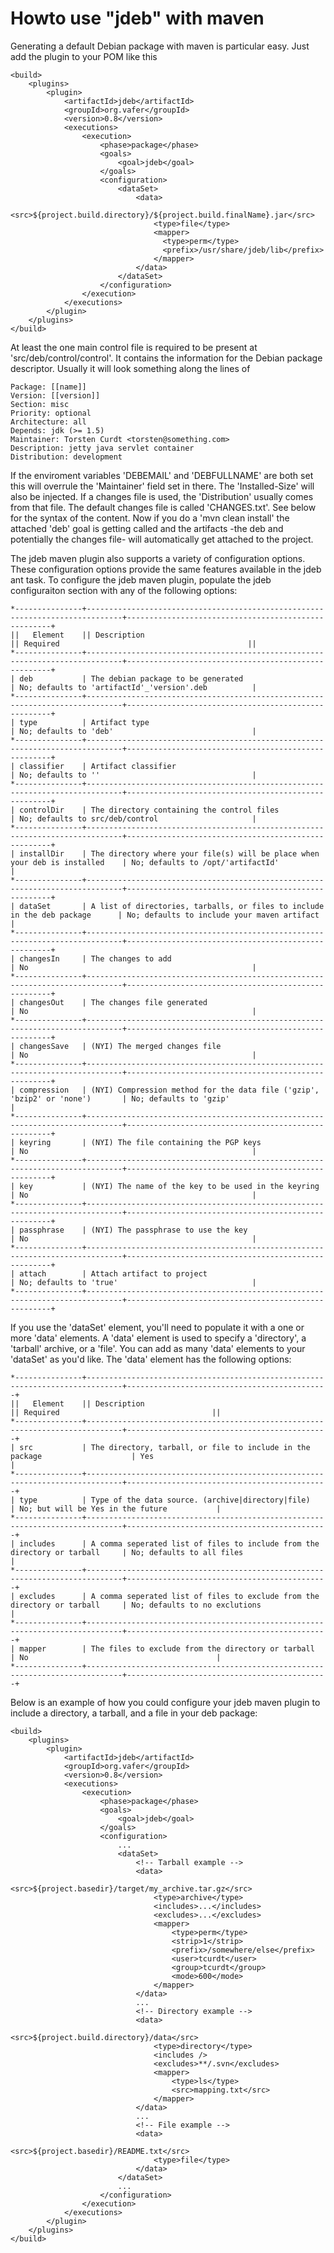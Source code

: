 # Howto use "jdeb" with maven

Generating a default Debian package with maven is particular easy. Just add
the plugin to your POM like this

    <build>
        <plugins>
            <plugin>
                <artifactId>jdeb</artifactId>
                <groupId>org.vafer</groupId>
                <version>0.8</version>
                <executions>
                    <execution>
                        <phase>package</phase>
                        <goals>
                            <goal>jdeb</goal>
                        </goals>
                        <configuration>
                            <dataSet>
                                <data>
                                    <src>${project.build.directory}/${project.build.finalName}.jar</src>
                                    <type>file</type>
                                    <mapper>
                                      <type>perm</type>
                                      <prefix>/usr/share/jdeb/lib</prefix>
                                    </mapper>
                                </data>
                            </dataSet>
                        </configuration>
                    </execution>
                </executions>
            </plugin>
        </plugins>
    </build>
  
At least the one main control file is required to be present at
'src/deb/control/control'. It contains the information for the Debian package
descriptor. Usually it will look something along the lines of

    Package: [[name]]
    Version: [[version]]
    Section: misc
    Priority: optional
    Architecture: all
    Depends: jdk (>= 1.5)
    Maintainer: Torsten Curdt <torsten@something.com>
    Description: jetty java servlet container
    Distribution: development

If the enviroment variables 'DEBEMAIL' and 'DEBFULLNAME' are both set this
will overrule the 'Maintainer' field set in there. The 'Installed-Size' will
also be injected. If a changes file is used, the 'Distribution' usually comes
from that file. The default changes file is called 'CHANGES.txt'. See below
for the syntax of the content. Now if you do a 'mvn clean install' the
attached 'deb' goal is getting called and the artifacts -the deb and
potentially the changes file- will automatically get attached to the project.

The jdeb maven plugin also supports a variety of configuration options. These
configuration options provide the same features available in the jdeb ant
task. To configure the jdeb maven plugin, populate the jdeb configuraiton
section with any of the following options:

    *---------------+------------------------------------------------------------------------------+-----------------------------------------------------+
    ||   Element    || Description                                                                 || Required                                          ||
    *---------------+------------------------------------------------------------------------------+-----------------------------------------------------+
    | deb           | The debian package to be generated                                           | No; defaults to 'artifactId'_'version'.deb          |
    *---------------+------------------------------------------------------------------------------+-----------------------------------------------------+
    | type          | Artifact type                                                                | No; defaults to 'deb'                               |
    *---------------+------------------------------------------------------------------------------+-----------------------------------------------------+
    | classifier    | Artifact classifier                                                          | No; defaults to ''                                  |
    *---------------+------------------------------------------------------------------------------+-----------------------------------------------------+
    | controlDir    | The directory containing the control files                                   | No; defaults to src/deb/control                     |
    *---------------+------------------------------------------------------------------------------+-----------------------------------------------------+
    | installDir    | The directory where your file(s) will be place when your deb is installed    | No; defaults to /opt/'artifactId'                   |
    *---------------+------------------------------------------------------------------------------+-----------------------------------------------------+
    | dataSet       | A list of directories, tarballs, or files to include in the deb package      | No; defaults to include your maven artifact         |
    *---------------+------------------------------------------------------------------------------+-----------------------------------------------------+
    | changesIn     | The changes to add                                                           | No                                                  |
    *---------------+------------------------------------------------------------------------------+-----------------------------------------------------+
    | changesOut    | The changes file generated                                                   | No                                                  |
    *---------------+------------------------------------------------------------------------------+-----------------------------------------------------+
    | changesSave   | (NYI) The merged changes file                                                | No                                                  |
    *---------------+------------------------------------------------------------------------------+-----------------------------------------------------+
    | compression   | (NYI) Compression method for the data file ('gzip', 'bzip2' or 'none')       | No; defaults to 'gzip'                              |
    *---------------+------------------------------------------------------------------------------+-----------------------------------------------------+
    | keyring       | (NYI) The file containing the PGP keys                                       | No                                                  |
    *---------------+------------------------------------------------------------------------------+-----------------------------------------------------+
    | key           | (NYI) The name of the key to be used in the keyring                          | No                                                  |
    *---------------+------------------------------------------------------------------------------+-----------------------------------------------------+
    | passphrase    | (NYI) The passphrase to use the key                                          | No                                                  |
    *---------------+------------------------------------------------------------------------------+-----------------------------------------------------+
    | attach        | Attach artifact to project                                                   | No; defaults to 'true'                              |
    *---------------+------------------------------------------------------------------------------+-----------------------------------------------------+
  
If you use the 'dataSet' element, you'll need to populate it with a one or
more 'data' elements. A 'data' element is used to specify a 'directory', a
'tarball' archive, or a 'file'. You can add as many 'data'
elements to your 'dataSet' as you'd like. The 'data' element has the
following options:

    *---------------+------------------------------------------------------------------------------+---------------------------------------------+
    ||   Element    || Description                                                                 || Required                                  ||
    *---------------+------------------------------------------------------------------------------+---------------------------------------------+
    | src           | The directory, tarball, or file to include in the package                    | Yes                                         |
    *---------------+------------------------------------------------------------------------------+---------------------------------------------+
    | type          | Type of the data source. (archive|directory|file)                            | No; but will be Yes in the future           |
    *---------------+------------------------------------------------------------------------------+---------------------------------------------+
    | includes      | A comma seperated list of files to include from the directory or tarball     | No; defaults to all files                   |
    *---------------+------------------------------------------------------------------------------+---------------------------------------------+
    | excludes      | A comma seperated list of files to exclude from the directory or tarball     | No; defaults to no exclutions               |
    *---------------+------------------------------------------------------------------------------+---------------------------------------------+
    | mapper        | The files to exclude from the directory or tarball                           | No                                          |
    *---------------+------------------------------------------------------------------------------+---------------------------------------------+
  
Below is an example of how you could configure your jdeb maven plugin to
include a directory, a tarball, and a file in your deb package:

    <build>
        <plugins>
            <plugin>
                <artifactId>jdeb</artifactId>
                <groupId>org.vafer</groupId>
                <version>0.8</version>
                <executions>
                    <execution>
                        <phase>package</phase>
                        <goals>
                            <goal>jdeb</goal>
                        </goals>
                        <configuration>
                            ...
                            <dataSet>
                                <!-- Tarball example -->
                                <data>
                                    <src>${project.basedir}/target/my_archive.tar.gz</src>
                                    <type>archive</type>
                                    <includes>...</includes>
                                    <excludes>...</excludes>
                                    <mapper>
                                        <type>perm</type>
                                        <strip>1</strip>
                                        <prefix>/somewhere/else</prefix>
                                        <user>tcurdt</user>
                                        <group>tcurdt</group>
                                        <mode>600</mode>
                                    </mapper>
                                </data>
                                ...
                                <!-- Directory example -->
                                <data>
                                    <src>${project.build.directory}/data</src>
                                    <type>directory</type>
                                    <includes />
                                    <excludes>**/.svn</excludes>
                                    <mapper>
                                        <type>ls</type>
                                        <src>mapping.txt</src>
                                    </mapper>
                                </data>
                                ...
                                <!-- File example -->
                                <data>
                                    <src>${project.basedir}/README.txt</src>
                                    <type>file</type>
                                </data>
                            </dataSet>
                            ...
                        </configuration>
                    </execution>
                </executions>
            </plugin>
        </plugins>
    </build>
